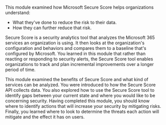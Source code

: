 This module examined how Microsoft Secure Score helps organizations understand:

 -  What they've done to reduce the risk to their data.
 -  How they can further reduce that risk.

Secure Score is a security analytics tool that analyzes the Microsoft 365 services an organization is using. It then looks at the organization's configuration and behaviors and compares them to a baseline that's configured by Microsoft. You learned in this module that rather than reacting or responding to security alerts, the Secure Score tool enables organizations to track and plan incremental improvements over a longer period of time.

This module examined the benefits of Secure Score and what kind of services can be analyzed. You were introduced to how the Secure Score API collects data. You also explored how to use the Secure Score tool to identify gaps between your current state and where you would like to be concerning security. Having completed this module, you should know where to identify actions that will increase your security by mitigating risks. Finally, you learned where to look to determine the threats each action will mitigate and the effect it has on users.
